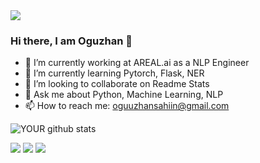 <img src="https://miro.medium.com/max/1050/1*eH8QZVZtfdquP5ZSkm-xZA.png">

### Hi there, I am Oguzhan 👋

- 🔭 I’m currently working at AREAL.ai as a NLP Engineer
- 🌱 I’m currently learning Pytorch, Flask, NER
- 👯 I’m looking to collaborate on Readme Stats
- 💬 Ask me about Python, Machine Learning, NLP
- 📫 How to reach me: oguuzhansahiin@gmail.com

![YOUR github stats](https://github-readme-stats.vercel.app/api?username=oguuzhansahin)


[<img src="https://img.shields.io/badge/medium-%2312100E.svg?&style=for-the-badge&logo=medium&logoColor=white" />](https://medium.com/@oguuzhansahiin)  [<img src="https://img.shields.io/badge/linkedin-%230077B5.svg?&style=for-the-badge&logo=linkedin&logoColor=white" />](https://www.linkedin.com/in/oguzhan-sahin-73b480165/) [<img src = "https://img.shields.io/badge/instagram-%23E4405F.svg?&style=for-the-badge&logo=instagram&logoColor=white">](https://www.instagram.com/oguzhannnsahin/) 
